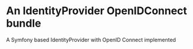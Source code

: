 # An IdentityProvider OpenIDConnect bundle
A Symfony based IdentityProvider with OpenID Connect implemented
